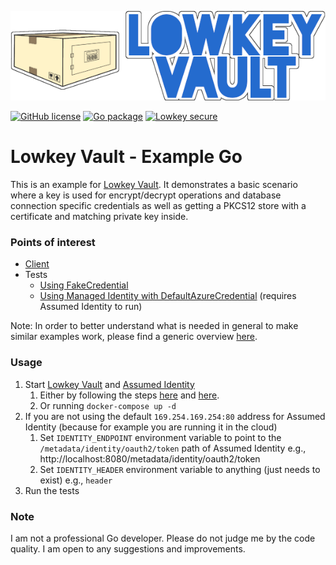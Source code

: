 ![LowkeyVault](https://raw.githubusercontent.com/nagyesta/lowkey-vault/main/.github/assets/LowkeyVault-logo-full.png)

[![GitHub license](https://img.shields.io/github/license/nagyesta/lowkey-vault-example-go?color=informational)](https://raw.githubusercontent.com/nagyesta/lowkey-vault-example-go/main/LICENSE)
[![Go package](https://img.shields.io/github/actions/workflow/status/nagyesta/lowkey-vault-example-go/go.yml?logo=github&branch=main)](https://github.com/nagyesta/lowkey-vault-example-go/actions/workflows/go.yml)
[![Lowkey secure](https://img.shields.io/badge/lowkey-secure-0066CC)](https://github.com/nagyesta/lowkey-vault)

# Lowkey Vault - Example Go

This is an example for [Lowkey Vault](https://github.com/nagyesta/lowkey-vault). It demonstrates a basic scenario where
a key is used for encrypt/decrypt operations and database connection specific credentials as well as getting a PKCS12 
store with a certificate and matching private key inside.

### Points of interest

* [Client](src/lowkey-vault-example.go)
* Tests
  * [Using FakeCredential](src/lowkey-vault-example_test.go)
  * [Using Managed Identity with DefaultAzureCredential](src/lowkey-vault-example_mi_test.go) (requires Assumed Identity to run)

Note: In order to better understand what is needed in general to make similar examples work, please find a generic overview
[here](https://github.com/nagyesta/lowkey-vault/wiki/Example:-How-can-you-use-Lowkey-Vault-in-your-tests).

### Usage

1. Start [Lowkey Vault](https://github.com/nagyesta/lowkey-vault) and [Assumed Identity](https://github.com/nagyesta/assumed-identity)
   1. Either by following the steps [here](https://github.com/nagyesta/lowkey-vault#quick-start-guide) and [here](https://github.com/nagyesta/assumed-identity#usage).
   2. Or running ```docker-compose up -d```
2. If you are not using the default `169.254.169.254:80` address for Assumed Identity (because for example you are running it in the cloud)
   1. Set ```IDENTITY_ENDPOINT``` environment variable to point to the `/metadata/identity/oauth2/token` path of Assumed Identity e.g., http://localhost:8080/metadata/identity/oauth2/token
   2. Set ```IDENTITY_HEADER``` environment variable to anything (just needs to exist) e.g., `header`
3. Run the tests

### Note

I am not a professional Go developer. Please do not judge me by the code quality. I am open to any suggestions and
improvements.

